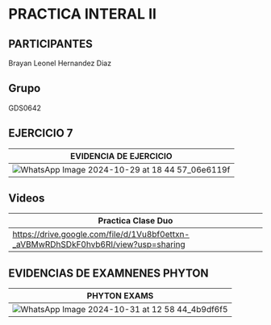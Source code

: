 # PRACTICA INTERAL II
## PARTICIPANTES
Brayan Leonel Hernandez Diaz

## Grupo
GDS0642

## EJERCICIO 7
|EVIDENCIA DE EJERCICIO|
|--|
|![WhatsApp Image 2024-10-29 at 18 44 57_06e6119f](https://github.com/user-attachments/assets/c7ebd645-a4bf-40f5-8d01-07e05d6a55cf)

## Videos
|Practica Clase Duo|
|--|
|https://drive.google.com/file/d/1Vu8bf0ettxn-_aVBMwRDhSDkF0hvb6RI/view?usp=sharing|


## EVIDENCIAS DE EXAMNENES PHYTON
|PHYTON EXAMS|
|--|
|![WhatsApp Image 2024-10-31 at 12 58 44_4b9df6f5](https://github.com/user-attachments/assets/0477d5ff-c029-4dbc-889f-e41031180691)|
